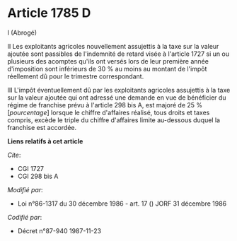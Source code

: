 # Article 1785 D

I  (Abrogé)

II  Les exploitants agricoles nouvellement assujettis à la taxe sur la valeur ajoutée sont passibles de l'indemnité de retard
visée à l'article 1727 si un ou plusieurs des acomptes qu'ils ont versés lors de leur première année d'imposition sont
inférieurs de 30 % au moins au montant de l'impôt réellement dû pour le trimestre correspondant.

III  L'impôt éventuellement dû par les exploitants agricoles assujettis à la taxe sur la valeur ajoutée qui ont adressé une
demande en vue de bénéficier du régime de franchise prévu à l'article 298 bis A, est majoré de 25 % [*pourcentage*] lorsque
le chiffre d'affaires réalisé, tous droits et taxes compris, excède le triple du chiffre d'affaires limite au-dessous duquel
la franchise est accordée.

**Liens relatifs à cet article**

_Cite_:

  - CGI 1727
  - CGI 298 bis A

_Modifié par_:

  - Loi n°86-1317 du 30 décembre 1986 - art. 17 () JORF 31 décembre 1986

_Codifié par_:

  - Décret n°87-940 1987-11-23
